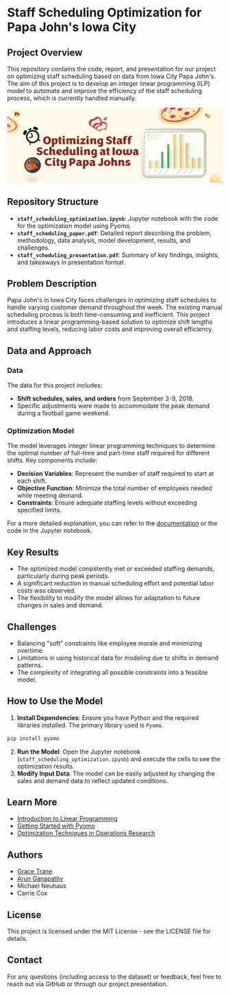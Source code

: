 # Staff Scheduling Optimization for Papa John's Iowa City

## Project Overview
This repository contains the code, report, and presentation for our project on optimizing staff scheduling based on data from Iowa City Papa John's. The aim of this project is to develop an integer linear programming (ILP) model to automate and improve the efficiency of the staff scheduling process, which is currently handled manually.

![Slide Cover](slide.png)

## Repository Structure
- **`staff_scheduling_optimization.ipynb`**: Jupyter notebook with the code for the optimization model using Pyomo.
- **`staff_scheduling_paper.pdf`**: Detailed report describing the problem, methodology, data analysis, model development, results, and challenges.
- **`staff_scheduling_presentation.pdf`**: Summary of key findings, insights, and takeaways in presentation format.

## Problem Description
Papa John's in Iowa City faces challenges in optimizing staff schedules to handle varying customer demand throughout the week. The existing manual scheduling process is both time-consuming and inefficient. This project introduces a linear programming-based solution to optimize shift lengths and staffing levels, reducing labor costs and improving overall efficiency.

## Data and Approach
### Data
The data for this project includes:
- **Shift schedules, sales, and orders** from September 3-9, 2018.
- Specific adjustments were made to accommodate the peak demand during a football game weekend.

### Optimization Model
The model leverages integer linear programming techniques to determine the optimal number of full-time and part-time staff required for different shifts. Key components include:
- **Decision Variables**: Represent the number of staff required to start at each shift.
- **Objective Function**: Minimize the total number of employees needed while meeting demand.
- **Constraints**: Ensure adequate staffing levels without exceeding specified limits.

For a more detailed explanation, you can refer to the [documentation](staff_scheduling_paper.pdf) or the code in the Jupyter notebook.

## Key Results
- The optimized model consistently met or exceeded staffing demands, particularly during peak periods.
- A significant reduction in manual scheduling effort and potential labor costs was observed.
- The flexibility to modify the model allows for adaptation to future changes in sales and demand.

## Challenges
- Balancing "soft" constraints like employee morale and minimizing overtime.
- Limitations in using historical data for modeling due to shifts in demand patterns.
- The complexity of integrating all possible constraints into a feasible model.

## How to Use the Model
1. **Install Dependencies**: Ensure you have Python and the required libraries installed. The primary library used is `Pyomo`.
```bash
pip install pyomo
```
2. **Run the Model**: Open the Jupyter notebook (`staff_scheduling_optimization.ipynb`) and execute the cells to see the optimization results.
3. **Modify Input Data**: The model can be easily adjusted by changing the sales and demand data to reflect updated conditions.

## Learn More
- [Introduction to Linear Programming](https://en.wikipedia.org/wiki/Linear_programming)
- [Getting Started with Pyomo](http://www.pyomo.org/)
- [Optimization Techniques in Operations Research](https://www.informs.org/Explore/Operations-Research-Analytics)

## Authors
- [Grace Trane](https://github.com/gtrane)
- [Arun Ganapathy](https://github.com/@arun98aol)
- Michael Neuhaus 
- Carrie Cox 

## License
This project is licensed under the MIT License - see the LICENSE file for details.

## Contact
For any questions (including access to the dataset) or feedback, feel free to reach out via GitHub or through our project presentation.

